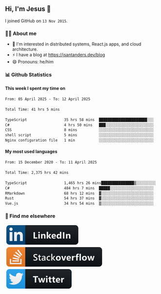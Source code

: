## Hi, I'm Jesus 👋

I joined GitHub on `13 Nov 2015`.

<!-- Talking about you -->

### 👨‍💻 About me

- 👦 I'm interested in distributed systems, React.js apps, and cloud architecture.
- ⚡️ I have a blog at <https://jsantanders.dev/blog>
- 😄 Pronouns: he/him

### 📊 Github Statistics

#### This week I spent my time on

<!--START_SECTION:weekly-->

```txt
From: 05 April 2025 - To: 12 April 2025

Total Time: 41 hrs 5 mins

TypeScript                 35 hrs 58 mins  ██████████████████████░░░   87.54 %
C#                         4 hrs 50 mins   ███░░░░░░░░░░░░░░░░░░░░░░   11.77 %
CSS                        8 mins          ░░░░░░░░░░░░░░░░░░░░░░░░░   00.36 %
shell script               5 mins          ░░░░░░░░░░░░░░░░░░░░░░░░░   00.21 %
Nginx configuration file   1 min           ░░░░░░░░░░░░░░░░░░░░░░░░░   00.07 %
```

<!--END_SECTION:weekly-->

#### My most used languages

<!--START_SECTION:alltime-->

```txt
From: 15 December 2020 - To: 11 April 2025

Total Time: 2,375 hrs 42 mins

TypeScript                 1,465 hrs 26 mins███████████████▒░░░░░░░░░   61.68 %
C#                         484 hrs 7 mins  █████░░░░░░░░░░░░░░░░░░░░   20.38 %
RMarkdown                  68 hrs 12 mins  ▓░░░░░░░░░░░░░░░░░░░░░░░░   02.87 %
Rust                       54 hrs 37 mins  ▓░░░░░░░░░░░░░░░░░░░░░░░░   02.30 %
Vue.js                     34 hrs 54 mins  ▒░░░░░░░░░░░░░░░░░░░░░░░░   01.47 %
```

<!--END_SECTION:alltime-->

### 📢 Find me elsewhere

<p>
  <a target="_blank" href="https://linkedin.com/in/jsantanders">
    <img src="https://github.com/jsantanders/jsantanders/blob/master/img/linkedin.svg" alt="LinkedIn" style="vertical-align:top; margin:4px">
  </a>
  
  <a target="_blank" href="https://stackoverflow.com/users/7318331/jesus-santander">
    <img src="https://github.com/jsantanders/jsantanders/blob/master/img/stackoverflow.svg" alt="StackOverflow" style="vertical-align:top; margin:4px">
  </a>
  
  <a target="_blank" href="http://twitter.com/jsantanders">
    <img src="https://github.com/jsantanders/jsantanders/blob/master/img/twitter.svg" alt="Twitter" style="vertical-align:top; margin:4px">
  </a>
</p>
